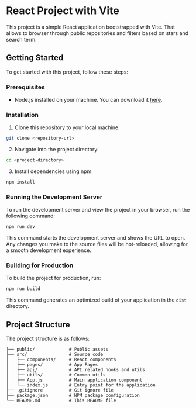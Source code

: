 # React Project with Vite

This project is a simple React application bootstrapped with Vite. That allows to browser through public repositories and filters based on stars and search term.

## Getting Started

To get started with this project, follow these steps:

### Prerequisites

- Node.js installed on your machine. You can download it [here](https://nodejs.org/).

### Installation

1. Clone this repository to your local machine:

```bash
git clone <repository-url>
```

2. Navigate into the project directory:

```bash
cd <project-directory>
```

3. Install dependencies using npm:

```bash
npm install
```

### Running the Development Server

To run the development server and view the project in your browser, run the following command:

```bash
npm run dev
```

This command starts the development server and shows the URL to open. Any changes you make to the source files will be hot-reloaded, allowing for a smooth development experience.

### Building for Production

To build the project for production, run:

```bash
npm run build
```

This command generates an optimized build of your application in the `dist` directory.

## Project Structure

The project structure is as follows:

```
├── public/             # Public assets
├── src/                # Source code
│   ├── components/     # React components
│   ├── pages/     		# App Pages
│   ├── api/     		# API related hooks and utils
│   ├── utils/     		# Common utils
│   ├── App.js          # Main application component
│   └── index.js        # Entry point for the application
├── .gitignore          # Git ignore file
├── package.json        # NPM package configuration
└── README.md           # This README file
```
